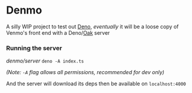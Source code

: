 # Denmo
A silly WIP project to test out [Deno](deno.land), _eventually_ it will be a loose copy of 
Venmo's front end with a Deno/[Oak](https://deno.land/x/oak/README.md) server

### Running the server
_denmo/server_
`deno -A index.ts`

_(Note: `-A` flag allows all permissions, recommended for dev only)_

And the server will download its deps then be available on `localhost:4000`
